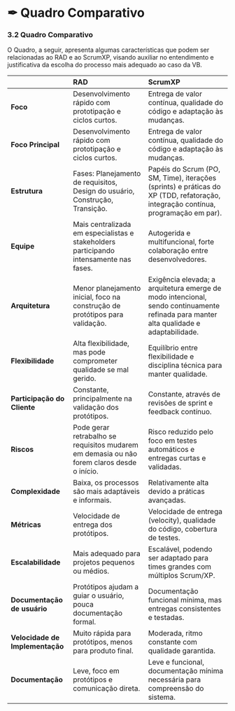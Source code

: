 # ✒ Quadro Comparativo

### 3.2 Quadro Comparativo

O Quadro, a seguir, apresenta algumas características que podem ser relacionadas ao RAD e ao ScrumXP, visando auxiliar no entendimento e justificativa da escolha do processo mais adequado ao caso da VB.

| | RAD | ScrumXP |
| :--- | :--- | :--- |
| **Foco** | Desenvolvimento rápido com prototipação e ciclos curtos. | Entrega de valor contínua, qualidade do código e adaptação às mudanças. |
| **Foco Principal** | Desenvolvimento rápido com prototipação e ciclos curtos. | Entrega de valor contínua, qualidade do código e adaptação às mudanças. |
| **Estrutura** | Fases: Planejamento de requisitos, Design do usuário, Construção, Transição. | Papéis do Scrum (PO, SM, Time), iterações (sprints) e práticas do XP (TDD, refatoração, integração contínua, programação em par). |
| **Equipe** | Mais centralizada em especialistas e stakeholders participando intensamente nas fases. | Autogerida e multifuncional, forte colaboração entre desenvolvedores. |
| **Arquitetura** | Menor planejamento inicial, foco na construção de protótipos para validação. | Exigência elevada; a arquitetura emerge de modo intencional, sendo continuamente refinada para manter alta qualidade e adaptabilidade. |
| **Flexibilidade** | Alta flexibilidade, mas pode comprometer qualidade se mal gerido. | Equilíbrio entre flexibilidade e disciplina técnica para manter qualidade. |
| **Participação do Cliente** | Constante, principalmente na validação dos protótipos. | Constante, através de revisões de sprint e feedback contínuo. |
| **Riscos** | Pode gerar retrabalho se requisitos mudarem em demasia ou não forem claros desde o início. | Risco reduzido pelo foco em testes automáticos e entregas curtas e validadas. |
| **Complexidade** | Baixa, os processos são mais adaptáveis e informais. | Relativamente alta devido a práticas avançadas. |
| **Métricas** | Velocidade de entrega dos protótipos. | Velocidade de entrega (velocity), qualidade do código, cobertura de testes. |
| **Escalabilidade** | Mais adequado para projetos pequenos ou médios. | Escalável, podendo ser adaptado para times grandes com múltiplos Scrum/XP. |
| **Documentação de usuário** | Protótipos ajudam a guiar o usuário, pouca documentação formal. | Documentação funcional mínima, mas entregas consistentes e testadas. |
| **Velocidade de Implementação** | Muito rápida para protótipos, menos para produto final. | Moderada, ritmo constante com qualidade garantida. |
| **Documentação** | Leve, foco em protótipos e comunicação direta. | Leve e funcional, documentação mínima necessária para compreensão do sistema. |